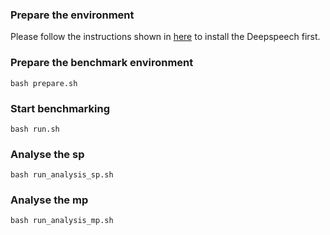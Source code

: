 ### Prepare the environment
Please follow the instructions shown in [here](https://github.com/PaddlePaddle/DeepSpeech/blob/develop/docs/src/install.md) to install the Deepspeech first.

### Prepare the benchmark environment
```
bash prepare.sh
```

### Start benchmarking
```
bash run.sh
```

### Analyse the sp
```
bash run_analysis_sp.sh
```

### Analyse the mp
```
bash run_analysis_mp.sh
```
